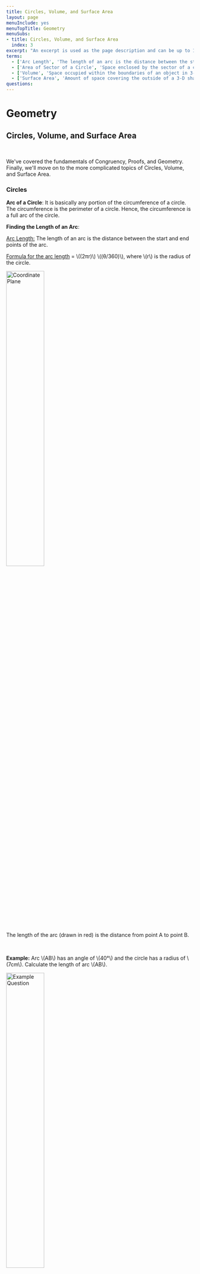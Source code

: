 ```yaml
---
title: Circles, Volume, and Surface Area
layout: page
menuInclude: yes
menuTopTitle: Geometry
menuSubs:
- title: Circles, Volume, and Surface Area
  index: 3
excerpt: "An excerpt is used as the page description and can be up to 160 characters long..."
terms:
  - ['Arc Length', 'The length of an arc is the distance between the start and end points of the arc.']
  - ['Area of Sector of a Circle', 'Space enclosed by the sector of a circle.']
  - ['Volume', 'Space occupied within the boundaries of an object in 3-D space.']
  - ['Surface Area', 'Amount of space covering the outside of a 3-D shape.']
questions:
---
```


<h1>Geometry</h1>

<h2>Circles, Volume, and Surface Area</h2><br>

We've covered the fundamentals of Congruency, Proofs, and Geometry. Finally, we'll move on to the more complicated topics of Circles, Volume, and Surface Area.

<h3>Circles</h3>

<b>Arc of a Circle</b>: It is basically any portion of the circumference of a circle. The circumference is the perimeter of a circle. Hence, the circumference is a full arc of the circle.
  

<b>Finding the Length of an Arc</b>:

<u>Arc Length:</u> The length of an arc is the distance between the start and end points of the arc. <br>

<u>Formula for the arc length</u>  = \\((2πr)\\) \\((θ/360)\\), where \\(r\\) is the radius of the circle.

<img src="https://www.storyofmathematics.com/wp-content/uploads/2020/07/Arc-of-a-Circle.jpg" alt="Coordinate Plane" style="width:45%;">



The length of the arc (drawn in red) is the distance from point A to point B.<br>

<br>

<b>Example:</b> Arc \\(AB\\) has an angle of \\(40°\\) and the circle has a radius of \\(7cm\\). Calculate the length of arc \\(AB\\).

<img src="https://www.storyofmathematics.com/wp-content/uploads/2020/07/Arc-of-a-Circle-Example.jpg" alt="Example Question" style="width:45%;">

<br>

<b>Answer:</b> \\((2π7)\\) \\((40/360)\\) = \\(4.884\\) cm.
  
  <br>



  
  <br>

<b>Area of Sector of a Circle:</b> Space enclosed by the sector of a circle.

<b>Formula = </b> Area of sector of circle = \\((πr^2)\\) \\((θ/360)\\), where \\(θ\\) is the sector angle subtended by the arc at the center, <b>in degrees</b>. And, \\(r\\) is the radius of the circle.

Area of sector of circle = \\((\frac {1}{2})\\) \\((r^2 θ)\\), where \\(θ\\) is the sector angle subtended by the arc at the center, <b>in radians</b>. And, \\(r\\) is the radius of the circle.

<img src="https://d138zd1ktt9iqe.cloudfront.net/media/seo_landing_files/area-of-sector-of-a-circle-1637917885.png" alt="Coordinate Plane" style="width:50%;">

&copy; 2022 Cue Learn Pvt. Ltd.



<h3><u>Volume Formulas:</u></h3>


<b>Volume of a Cube:</b>

Formula = \\(V = a^3\\), where \\(a\\) is the edge of the cube.


<b>Volume of a Rectangular Prism:</b>

Formula = \\(V = w*h*l\\), where \\(w\\) is the width of the prism, \\(h\\) is the height of the prism, and \\(l\\) is the length of the prism.

<b>Volume of a Cylinder:</b>

Formula = \\(V = πr^2h\\), where \\(r\\) is the radius of the cylinder, and \\(h\\) is the height of the cylinder.


<b>Volume of a Sphere:</b>

Formula = \\(V = \frac {4}{3}\\) \\(πr^3\\), where \\(r\\) is the radius of the sphere.


<b>Volume of a Cone:</b>

Formula = \\(V = πr^2h/3\\), where \\(r\\) is the radius of the cone, and \\(h\\) is the height of the cone.


<b>Volume of a Pyramid:</b>

Formula = \\(V = l * w * (\frac{h}{3})\\), where \\(w\\) is the width of the pyramid, \\(h\\) is the height of the pyramid, and \\(l\\) is the base length of the pyramid.

</p>

</p>

<p>

<h3><u>Surface Area Formulas:</u></h3>

<p>

<b>Surface Area of a Cube:</b>

Formula = \\(SA = 6a^2\\), where \\(a\\) is the edge of the cube.



<b>Surface Area of a Rectangular Prism:</b>

Formula = \\(SA = 2wh + 2wl + 2hl\\), where \\(w\\) is the width of the prism, \\(h\\) is the height of the prism, and \\(l\\)is the length of the prism.

<b>Surface Area of a Cylinder:</b>

Formula = \\(SA = 2πr^2 + 2πrh\\), where \\(r\\) is the radius of the cylinder, and \\(h\\) is the height of the cylinder.

<b>Surface Area of a Sphere:</b>

Formula = \\(SA = 4πr^2\\), where \\(r\\) is the radius of the sphere.

<b>Surface Area of a Cone:</b>

Formula = \\(SA = πr^2 + πrl\\), where \\(r\\) is the radius of the cone, \\(h\\) is the height of the cone, and \\(l\\) is the slant height of the cone.